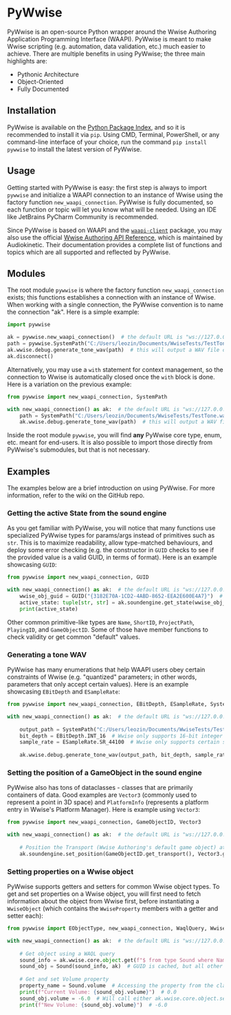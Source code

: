 # PyWwise

PyWwise is an open-source Python wrapper around the Wwise Authoring Application Programming Interface (WAAPI). PyWwise
is meant to make Wwise scripting (e.g. automation, data validation, etc.) much easier to achieve. There are multiple
benefits in using PyWwise; the three main highlights are:

- Pythonic Architecture
- Object-Oriented
- Fully Documented

## Installation

PyWwise is available on the [Python Package Index](https://pypi.org/project/pywwise/), and so it is recommended to
install it via `pip`. Using CMD,
Terminal, PowerShell, or any command-line interface of your choice, run the command `pip install pywwise` to install
the latest version of PyWwise.

## Usage

Getting started with PyWwise is easy: the first step is always to import `pywwise` and initialize a WAAPI connection to
an instance of Wwise using the factory function `new_waapi_connection`. PyWwise is fully documented, so each function
or topic will let you know what will be needed. Using an IDE like JetBrains PyCharm Community is recommended.

Since PyWwise is based on WAAPI and the [`waapi-client`](https://pypi.org/project/waapi-client/) package, you may also
use the
official [Wwise Authoring API Reference](https://www.audiokinetic.com/library/edge/?source=SDK&id=waapi_index.html),
which is maintained by Audiokinetic. Their documentation provides
a complete list of functions and topics which are all supported and reflected by PyWwise.

## Modules

The root module `pywwise` is where the factory function `new_waapi_connection` exists; this functions establishes a
connection with an instance of Wwise. When working with a single connection, the PyWwise convention is to name the
connection "ak". Here is a simple example:

```python
import pywwise

ak = pywwise.new_waapi_connection()  # the default URL is "ws://127.0.0.1:8080/waapi"
path = pywwise.SystemPath("C:/Users/leozin/Documents/WwiseTests/TestTone.wav")  # SystemPath is an alias of pathlib.Path
ak.wwise.debug.generate_tone_wav(path)  # this will output a WAV file containing a tone!
ak.disconnect()
```

Alternatively, you may use a `with` statement for context management, so the connection to Wwise is automatically closed
once the `with` block is done. Here is a variation on the previous example:

```python
from pywwise import new_waapi_connection, SystemPath

with new_waapi_connection() as ak:  # the default URL is "ws://127.0.0.1:8080/waapi"
    path = SystemPath("C:/Users/leozin/Documents/WwiseTests/TestTone.wav")  # SystemPath is an alias of pathlib.Path
    ak.wwise.debug.generate_tone_wav(path)  # this will output a WAV file containing a tone!
```

Inside the root module `pywwise`, you will find **any** PyWwise core type, enum, etc. meant for end-users. It is also
possible to import those directly from PyWwise's submodules, but that is not necessary.

## Examples

The examples below are a brief introduction on using PyWwise. For more information, refer to the wiki on the GitHub
repo.

### Getting the active State from the sound engine

As you get familiar with PyWwise, you will notice that many functions use specialized PyWwise types for params/args
instead of primitives such as `str`. This is to maximize readability, allow type-matched behaviours, and deploy some
error checking (e.g. the constructor in `GUID` checks to see if the provided value is a valid GUID, in terms of format).
Here is an example showcasing `GUID`:

```python
from pywwise import new_waapi_connection, GUID

with new_waapi_connection() as ak:  # the default URL is "ws://127.0.0.1:8080/waapi"
    wwise_obj_guid = GUID("{3182E70A-1CD2-4ABD-8652-EEA2E600E4A7}")  # if the GUID is invalid, a ValueError is thrown
    active_state: tuple[str, str] = ak.soundengine.get_state(wwise_obj_guid)  # the type hint is for readability only
    print(active_state)
```

Other common primitive-like types are `Name`, `ShortID`, `ProjectPath`, `PlayingID`, and `GameObjectID`. Some of those
have member functions to check validity or get common "default" values.

### Generating a tone WAV

PyWwise has many enumerations that help WAAPI users obey certain constraints of Wwise (e.g. "quantized" parameters; in
other words, parameters that only accept certain values). Here is an example showcasing `EBitDepth` and `ESampleRate`:

```python
from pywwise import new_waapi_connection, EBitDepth, ESampleRate, SystemPath

with new_waapi_connection() as ak:  # the default URL is "ws://127.0.0.1:8080/waapi"
    
    output_path = SystemPath("C:/Users/leozin/Documents/WwiseTests/TestTone.wav")
    bit_depth = EBitDepth.INT_16  # Wwise only supports 16-bit integer and 32-bit float; EBitDepth enumerates those options.
    sample_rate = ESampleRate.SR_44100  # Wwise only supports certain sample rates; ESampleRate enumerates all options.
    
    ak.wwise.debug.generate_tone_wav(output_path, bit_depth, sample_rate)
```

### Setting the position of a GameObject in the sound engine

PyWwise also has tons of dataclasses - classes that are primarily containers of data. Good examples are `Vector3`
(commonly used to represent a point in 3D space) and `PlatformInfo` (represents a platform entry in Wwise's Platform
Manager). Here is example using `Vector3`:

```python
from pywwise import new_waapi_connection, GameObjectID, Vector3

with new_waapi_connection() as ak:  # the default URL is "ws://127.0.0.1:8080/waapi"
    
    # Position the Transport (Wwise Authoring's default game object) at the world's origin (centre) point.
    ak.soundengine.set_position(GameObjectID.get_transport(), Vector3.get_zero(), Vector3.get_zero())
```

### Setting properties on a Wwise object

PyWwise supports getters and setters for common Wwise object types. To get and set properties on a Wwise object, you
will first need to fetch information about the object from Wwise first, before instantiating a `WwiseObject` (which
contains the `WwiseProperty` members with a getter and setter each):

```python
from pywwise import EObjectType, new_waapi_connection, WaqlQuery, WwiseObjectInfo, Sound

with new_waapi_connection() as ak:  # the default URL is "ws://127.0.0.1:8080/waapi"
    
    # Get object using a WAQL query
    sound_info = ak.wwise.core.object.get(f"$ from type Sound where Name = \"MySound\" take 1")[0]
    sound_obj = Sound(sound_info, ak)  # GUID is cached, but all other properties are "connected" to Wwise.
    
    # Get and set Volume property
    property_name = Sound.volume  # Accessing the property from the class instead of instance returns the property name
    print(f"Current Volume: {sound_obj.volume}")  # 0.0
    sound_obj.volume = -6.0  # Will call either ak.wwise.core.object.set_property or ak.wwise.core.object.set_reference
    print(f"New Volume: {sound_obj.volume}")  # -6.0
```
